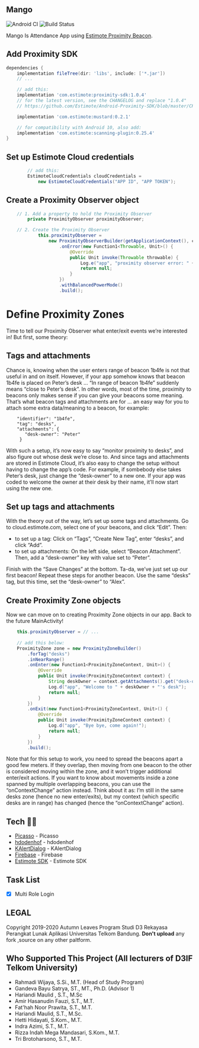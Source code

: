 ## Mango
![Android CI](https://github.com/fiqryq/Mango-Master/workflows/Android%20CI/badge.svg)
![Build Status](https://dev.azure.com/fiqrychoerudin/Mango/_apis/build/status/fiqryq.Mango-Master?branchName=master)

Mango Is Attendance App using [Estimote Proximity Beacon](https://estimote.com/products/).

## Add Proximity SDK

```gradle
dependencies {
    implementation fileTree(dir: 'libs', include: ['*.jar'])
    // ...

    // add this:
    implementation 'com.estimote:proximity-sdk:1.0.4'
    // for the latest version, see the CHANGELOG and replace "1.0.4"
    // https://github.com/Estimote/Android-Proximity-SDK/blob/master/CHANGELOG.md

    implementation 'com.estimote:mustard:0.2.1'

    // for compatibility with Android 10, also add:
    implementation 'com.estimote:scanning-plugin:0.25.4'
}
```
## Set up Estimote Cloud credentials
```java    
        // add this:
        EstimoteCloudCredentials cloudCredentials =
            new EstimoteCloudCredentials("APP ID", "APP TOKEN");
```

## Create a Proximity Observer object
```java  
    // 1. Add a property to hold the Proximity Observer
        private ProximityObserver proximityObserver;

    // 2. Create the Proximity Observer
            this.proximityObserver =
                new ProximityObserverBuilder(getApplicationContext(), cloudCredentials)
                    .onError(new Function1<Throwable, Unit>() {
                        @Override
                        public Unit invoke(Throwable throwable) {
                            Log.e("app", "proximity observer error: " + throwable);
                            return null;
                        }
                    })
                    .withBalancedPowerMode()
                    .build();
```
# Define Proximity Zones
Time to tell our Proximity Observer what enter/exit events we’re interested in! But first, some theory:

## Tags and attachments
Chance is, knowing when the user enters range of beacon 1b4fe is not that useful in and on itself. However, if your app somehow knows that beacon 1b4fe is placed on Peter’s desk … “In range of beacon 1b4fe” suddenly means “close to Peter’s desk”.
In other words, most of the time, proximity to beacons only makes sense if you can give your beacons some meaning. That’s what beacon tags and attachments are for … an easy way for you to attach some extra data/meaning to a beacon, for example:

```
    "identifier": "1b4fe",
    "tag": "desks",
    "attachments": {
       "desk-owner": "Peter"
     }
```

With such a setup, it’s now easy to say “monitor proximity to desks”, and also figure out whose desk we’re close to.
And since tags and attachments are stored in Estimote Cloud, it’s also easy to change the setup without having to change the app’s code. 
For example, if sombebody else takes Peter’s desk, just change the “desk-owner” to a new one. If your app was coded to welcome the owner at their desk by their name, it’ll now start using the new one.

## Set up tags and attachments
With the theory out of the way, let’s set up some tags and attachments.
Go to cloud.estimote.com, select one of your beacons, and click “Edit”. Then:
- to set up a tag: Click on “Tags”, “Create New Tag”, enter “desks”, and click “Add”.
- to set up attachments: On the left side, select “Beacon Attachment”. Then, add a “desk-owner” key with value set to “Peter”.

Finish with the “Save Changes” at the bottom. Ta-da, we’ve just set up our first beacon!
Repeat these steps for another beacon. Use the same “desks” tag, but this time, set the “desk-owner” to “Alex”.

## Create Proximity Zone objects
Now we can move on to creating Proximity Zone objects in our app. Back to the future MainActivity!
```java  
    this.proximityObserver = // ...
    
    // add this below:
    ProximityZone zone = new ProximityZoneBuilder()
        .forTag("desks")
        .inNearRange()
        .onEnter(new Function1<ProximityZoneContext, Unit>() {
            @Override
            public Unit invoke(ProximityZoneContext context) {
                String deskOwner = context.getAttachments().get("desk-owner");
                Log.d("app", "Welcome to " + deskOwner + "'s desk");
                return null;
            }
        })
        .onExit(new Function1<ProximityZoneContext, Unit>() {
            @Override
            public Unit invoke(ProximityZoneContext context) {
                Log.d("app", "Bye bye, come again!");
                return null;
            }
        })
        .build();
```
Note that for this setup to work, you need to spread the beacons apart a good few meters. If they overlap, then moving from one beacon to the other is considered moving within the zone, and it won’t trigger additional enter/exit actions.
If you want to know about movements inside a zone spanned by multiple overlapping beacons, you can use the “onContextChange” action instead. Think about it as: I’m still in the same desks zone (hence no new enter/exits), but my context (which specific desks are in range) has changed (hence the “onContextChange” action).


## Tech 👨‍💻

- [Picasso](https://square.github.io/picasso/) - Picasso
- [hdodenhof](https://github.com/hdodenhof/CircleImageView) - hdodenhof
- [KAlertDialog](https://github.com/TutorialsAndroid/KAlertDialog) - KAlertDialog
- [Firebase](https://firebase.google.com/docs/android/setup?authuser=0) - Firebase
- [Estimote SDK](https://developer.estimote.com/) - Estimote SDK

## Task List
- [x] Multi Role Login

## LEGAL
Copyright 2019-2020 Autumn Leaves Program Studi D3 Rekayasa Perangkat Lunak Aplikasi Universitas Telkom Bandung.
**Don't upload** any fork ,source on any other paltform.

## Who Supported This Project (All lecturers of D3IF Telkom University)
- Rahmadi Wijaya, S.Si., M.T. (Head of Study Program)
- Gandeva Bayu Satrya, ST., MT., Ph.D. (Advisor 1)
- Hariandi Maulid , S.T., M.Sc
- Amir Hasanudin Fauzi, S.T., M.T.
- Fat'hah Noor Prawita, S.T., M.T.
- Hariandi Maulid, S.T., M.Sc.
- Hetti Hidayati, S.Kom., M.T.
- Indra Azimi, S.T., M.T.
- Rizza Indah Mega Mandasari, S.Kom., M.T.
- Tri Brotoharsono, S.T., M.T.
